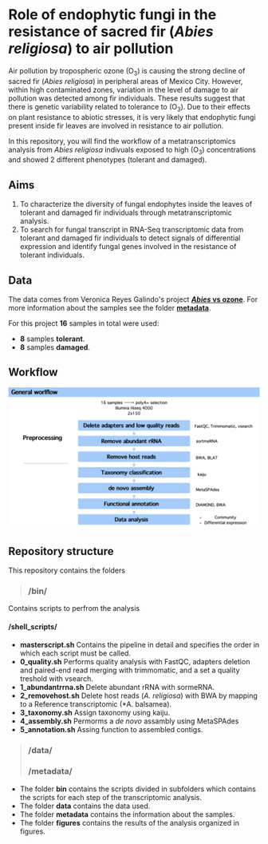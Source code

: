 # **Role of endophytic fungi in the resistance of sacred fir (*Abies religiosa*) to air pollution**


Air pollution by tropospheric ozone (O<sub>3</sub>) is causing the strong decline of sacred fir (*Abies religiosa*) in peripheral areas of Mexico City. However, within high contaminated zones, variation in the level of damage to air pollution was detected among fir individuals. These results suggest that there is genetic variability related to tolerance to (O<sub>3</sub>). Due to their effects on plant resistance to abiotic stresses, it is very likely that endophytic fungi present inside fir leaves are involved in resistance to air pollution.

In this repository, you will find the workflow of a metatranscriptomics analysis from *Abies religiosa* indivuals exposed to high (O<sub>3</sub>) concentrations and showed 2 different phenotypes (tolerant and damaged). 

## **Aims**

1. To characterize the diversity of fungal endophytes inside the leaves of tolerant and damaged fir individuals through metatranscriptomic analysis.
2. To search for fungal transcript in RNA-Seq transcriptomic data from tolerant and damaged fir individuals to detect signals of differential expression and identify fungal genes involved in the resistance of tolerant individuals.

## **Data**

The data comes from Veronica Reyes Galindo's project [***Abies* vs ozone**](https://github.com/VeroIarrachtai/Abies_vs_ozone). For more information about the samples see the folder [**metadata**](https://github.com/valeriafloral/Abies_fungal_endophytes/tree/master/metadata).

For this project **16** samples in total were used:

* **8** samples **tolerant**.
* **8** samples **damaged**.  


## **Workflow**

![](workflow.png)

## **Repository structure**

This repository contains the folders

>### /bin/

Contains scripts to perfrom the analysis

#### /shell_scripts/

  * **masterscript.sh**
 Contains the pipeline in detail and specifies the order in which each script must be called.
  * **0_quality.sh**
 Performs quality analysis with FastQC, adapters deletion and paired-end read merging with trimmomatic, and a set a quality          treshold with vsearch.
  * **1_abundantrrna.sh**
  Delete abundant rRNA with sormeRNA.
  * **2_removehost.sh**
  Delete host reads (*A. religiosa*) with BWA by mapping to a Reference transcriptomic (*A. balsamea).
  * **3_taxonomy.sh**
  Assign taxonomy using kaiju.
  * **4_assembly.sh**
  Permorms a *de novo* assambly using MetaSPAdes
  * **5_annotation.sh**
  Assing function to assembled contigs. 
  
 


>### /data/
>### /metadata/

* The folder **bin** contains the scripts divided in subfolders which contains the scripts for each step of the transcriptomic analysis. 
* The folder **data** contains the data used.
* The folder **metadata** contains the information about the samples.
* The folder **figures** contains the    results of the analysis organized in figures.  
